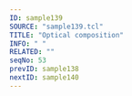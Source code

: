 ```yaml
---
ID: sample139
SOURCE: "sample139.tcl"
TITLE: "Optical composition"
INFO: " "
RELATED: ""
seqNo: 53
prevID: sample138
nextID: sample140
---
```

